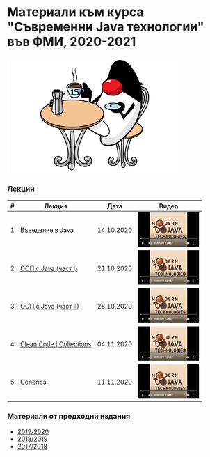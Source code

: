 # Материали към курса "Съвременни Java технологии" във ФМИ, 2020-2021

![Java 15](images/java-15.jpg)

### Лекции

| # | Лекция                                                                                                           | Дата       | Видео |
|---| ---------------------------------------------------------------------------------------------------------------- |:----------:|:------:|
| 1 | [Въведение в Java](https://gitpitch.com/fmi/java-course?p=01-intro-to-java/lecture/#/1)                   | 14.10.2020 | [![Video](images/mjt-on-youtube.png)](https://youtu.be/vz8ex2UNOg4) |
| 2 | [ООП с Java (част I)](https://gitpitch.com/fmi/java-course?p=02-oop-in-java-i/lecture/#/1)                   | 21.10.2020 | [![Video](images/mjt-on-youtube.png)](https://youtu.be/IYEOqrywRfE) |
| 3 | [ООП с Java (част II)](https://gitpitch.com/fmi/java-course?p=03-oop-in-java-ii/lecture/#/1)                   | 28.10.2020 | [![Video](images/mjt-on-youtube.png)](https://youtu.be/NK_jRHQAN60) |
| 4 | [Clean Code \| Collections](https://gitpitch.com/fmi/java-course?p=04-clean-code-collections/lecture/#/1)                   | 04.11.2020 | [![Video](images/mjt-on-youtube.png)](https://youtu.be/8PYs7Xo3kjo) |
| 5 | [Generics](https://gitpitch.com/fmi/java-course?p=05-generics/lecture/#/1)                   | 11.11.2020 | [![Video](images/mjt-on-youtube.png)](https://youtu.be/kW7Q-n3gveM) |

### Материали от предходни издания

- [2019/2020](https://github.com/fmi/java-course/tree/mjt-2019-2020)
- [2018/2019](https://github.com/fmi/java-course/tree/mjt-2018-2019)
- [2017/2018](https://github.com/fmi/java-course/tree/mjt-2017-2018)
